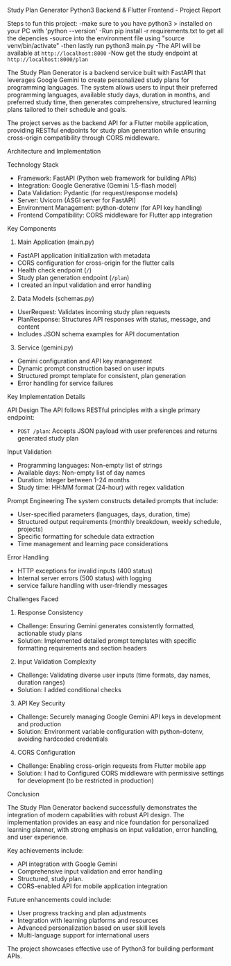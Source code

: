 Study Plan Generator Python3 Backend & Flutter Frontend - Project Report

<!-- Project Overview -->



Steps to fun this project:
-make sure to you have python3 > installed on your PC with 'python --version'
-Run pip install -r requirements.txt to get all the depencies 
-source into the environment file using "source venv/bin/activate"
-then lastly run python3 main.py
-The API will be available at `http://localhost:8000`
-Now get the study endpoint at `http://localhost:8000/plan`


The Study Plan Generator is a backend service built with FastAPI that leverages Google Gemini to create personalized study plans for programming languages. The system allows users to input their preferred programming languages, available study days, duration in months, and preferred study time, then generates comprehensive, structured learning plans tailored to their schedule and goals.

The project serves as the backend API for a Flutter mobile application, providing RESTful endpoints for study plan generation while ensuring cross-origin compatibility through CORS middleware.

Architecture and Implementation

Technology Stack
- Framework: FastAPI (Python web framework for building APIs)
- Integration: Google Generative (Gemini 1.5-flash model)
- Data Validation: Pydantic (for request/response models)
- Server: Uvicorn (ASGI server for FastAPI)
- Environment Management: python-dotenv (for API key handling)
- Frontend Compatibility: CORS middleware for Flutter app integration


Key Components

1. Main Application (main.py)
- FastAPI application initialization with metadata
- CORS configuration for cross-origin  for the flutter calls
- Health check endpoint (`/`)
- Study plan generation endpoint (`/plan`)
- I created an input validation and error handling

2. Data Models (schemas.py)
- UserRequest: Validates incoming study plan requests
- PlanResponse: Structures API responses with status, message, and content
- Includes JSON schema examples for API documentation

3. Service (gemini.py)
- Gemini configuration and API key management
- Dynamic prompt construction based on user inputs
- Structured prompt template for consistent, plan generation
- Error handling for service failures

Key Implementation Details

API Design
The API follows RESTful principles with a single primary endpoint:
- `POST /plan`: Accepts JSON payload with user preferences and returns generated study plan

Input Validation
- Programming languages: Non-empty list of strings
- Available days: Non-empty list of day names
- Duration: Integer between 1-24 months
- Study time: HH:MM format (24-hour) with regex validation

Prompt Engineering
The system constructs detailed prompts that include:
- User-specified parameters (languages, days, duration, time)
- Structured output requirements (monthly breakdown, weekly schedule, projects)
- Specific formatting for schedule data extraction
- Time management and learning pace considerations

Error Handling
- HTTP exceptions for invalid inputs (400 status)
- Internal server errors (500 status) with logging
- service failure handling with user-friendly messages

Challenges Faced

1. Response Consistency
- Challenge: Ensuring Gemini generates consistently formatted, actionable study plans
- Solution: Implemented detailed prompt templates with specific formatting requirements and section headers

2. Input Validation Complexity
- Challenge: Validating diverse user inputs (time formats, day names, duration ranges)
- Solution: I added conditional checks

3. API Key Security
- Challenge: Securely managing Google Gemini API keys in development and production
- Solution: Environment variable configuration with python-dotenv, avoiding hardcoded credentials

4. CORS Configuration
- Challenge: Enabling cross-origin requests from Flutter mobile app
- Solution: I had to Configured CORS middleware with permissive settings for development (to be restricted in production)


Conclusion

The Study Plan Generator backend successfully demonstrates the integration of modern capabilities with robust API design. The implementation provides an easy and nice foundation for personalized learning planner, with strong emphasis on input validation, error handling, and user experience.

Key achievements include:
- API integration with Google Gemini
- Comprehensive input validation and error handling
- Structured, study plan.
- CORS-enabled API for mobile application integration

Future enhancements could include:
- User progress tracking and plan adjustments
- Integration with learning platforms and resources
- Advanced personalization based on user skill levels
- Multi-language support for international users

The project showcases effective use of Python3 for building performant APIs.

